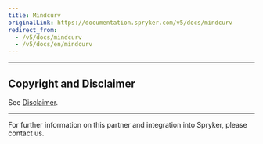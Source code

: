 ```yaml
---
title: Mindcurv
originalLink: https://documentation.spryker.com/v5/docs/mindcurv
redirect_from:
  - /v5/docs/mindcurv
  - /v5/docs/en/mindcurv
---
```


---

## Copyright and Disclaimer

See [Disclaimer](https://github.com/spryker/spryker-documentation).

---
For further information on this partner and integration into Spryker, please contact us.

<div class="hubspot-form js-hubspot-form" data-portal-id="2770802" data-form-id="163e11fb-e833-4638-86ae-a2ca4b929a41" id="hubspot-1"></div>

